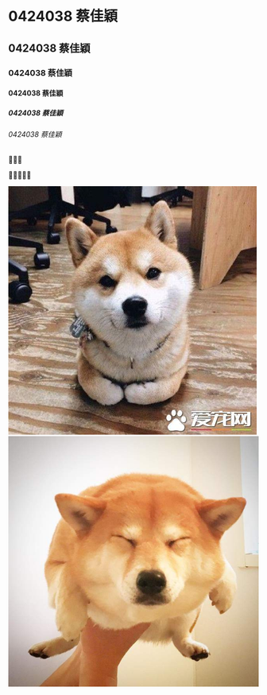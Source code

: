 # 0424038 蔡佳穎
## 0424038 蔡佳穎
### 0424038 蔡佳穎
#### 0424038 蔡佳穎
##### 0424038 蔡佳穎
###### 0424038 蔡佳穎


:dolphin::dolphin::dolphin:

:whale::whale::whale::whale::whale:

![dog.jpg](dog.jpg "柴犬")
![dog1.jpg](dog1.jpg "柴柴")
